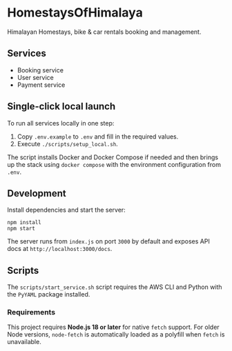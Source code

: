 # HomestaysOfHimalaya

Himalayan Homestays, bike & car rentals booking and management.

## Services
- Booking service
- User service
- Payment service

## Single-click local launch

To run all services locally in one step:

1. Copy `.env.example` to `.env` and fill in the required values.
2. Execute `./scripts/setup_local.sh`.

The script installs Docker and Docker Compose if needed and then brings up the stack using `docker compose` with the environment configuration from `.env`.

## Development

Install dependencies and start the server:

```
npm install
npm start
```

The server runs from `index.js` on port `3000` by default and exposes API docs at `http://localhost:3000/docs`.


## Scripts

The `scripts/start_service.sh` script requires the AWS CLI and Python with the `PyYAML` package installed.

### Requirements

This project requires **Node.js 18 or later** for native `fetch` support. For older Node versions, `node-fetch` is automatically loaded as a polyfill when `fetch` is unavailable.

